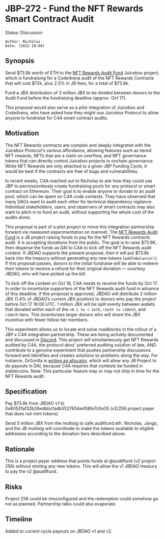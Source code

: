 # JBP-272 - Fund the NFT Rewards Smart Contract Audit
Status: Discussion

```plain text
Author: Nicholas
Date: (2022-10-04)
```

## Synopsis

Send $73.8k worth of ETH to the [NFT Rewards Audit Fund](https://juicebox.money/@auditfund) Juicebox project, which is fundraising for a Code4rena audit of the NFT Rewards Contracts that will cost $72k, plus 2.5% in JB fees, for a total of $73.8k. 

Fund a JBX distribution of 3 million JBX to be divided between donors to the Audit Fund before the fundraising deadline (approx. Oct 17).  

This proposal would also serve as a pilot integration of Juicebox and Code4rena, who have asked how they might use Juicebox Protocol to allow anyone to fundraise for C4A smart contract audits.

## Motivation

The NFT Rewards contracts are complex and deeply integrated with the Juicebox Protocol's various affordance, allowing features such as tiered NFT rewards, NFTs that are a claim on overflow, and NFT governance tokens that can directly control Juicebox projects in onchain governance. While NFT Rewards are only attached to a given JBP Funding Cycle, it would be best if the contracts are free of bugs and vulnerabilities.

In recent weeks, C4A reached out to Nicholas to ask how they could use JBP to permissionlessly create fundraising pools for any protocol or smart contract on Ethereum. Their goal is to enable anyone to donate to an audit pool, which can be spent on C4A code contests. They have observed that many DAOs want to audit each other for technical dependency vigilance. Individual stakeholders, users, and observers of smart contracts may also want to pitch in to fund an audit, without supporting the whole cost of the audits alone.

This proposal is part of a pilot project to move this integration partnership forward via measured experimentation on mainnet. The [NFT Rewards Audit Fund](https://juicebox.money/@auditfund) is a JB project raising funds to pay for the NFT Rewards contracts audit. It is accepting donations from the public. The goal is to raise $73.8K, then disperse the funds as DAI to C4A to kick off the NFT Rewards audit contest. If JBDAO supports the present proposal, then it will put $73.8k back into the treasury without generating any new tokens (`addToBalance()`). If this proposal passes, donors to the initial fundraise will be able to redeem their tokens to receive a refund for their original donation — courtesy JBDAO, who will have picked up the bill.

To kick off the contest on Oct 18, C4A needs to receive the funds by Oct 17. In order to incentivize supporters of the NFT Rewards audit fund in advance of this deadline, if this proposal is approved, JBDAO will distribute 3 million JBX (1.4% of JBDAO’s current JBX position) to donors who pay the project before Oct 17 16:00 UTC. 1 million JBX will be split evenly between wallets that donated within each of the `>0.1 to < 1eth`, `>1eth to <10eth`, and `>10eth` tiers. This incentivizes larger donors who will share the JBX incentive with fewer fellow tier members.

This experiment allows us to locate and solve roadblocks in the rollout of a JBP x C4A integration partnership. These are being actively documented and discussed in [Discord](https://discord.com/channels/775859454780244028/1024114191419834468). This project will simultaneously get NFT Rewards audited by C4A, the protocol devs' preferred auditing solution of late, AND contribute to a genuine experiment that pushes partnership discussions forward and identifies and creates solutions to problems along the way. For instance, DrGorilla is [writing an allocator](https://github.com/jbx-protocol/juice-extensions-collection/blob/4f54fdcb47a8e8c152c4970af0c2fcf07dff10b5/contracts/Allocator/example/swapAllocator/SwapAllocator.sol), which will allow any JB Project to do payouts in DAI, because C4A requires that contests be funded in stablecoins. Note: This particular feature may or may not ship in time for the NFT Rewards audit.

## Specification

Pay $73.8k from JBDAO v1 to 0x6052faf32b26edbbcfadb5527654e458fe7c0e35 (v2/256 project payer that does not mint tokens)

Send 3 million JBX from the multisig to safe.auditfund.eth. Nicholas, Jango, and the JB multisig will coordinate to make the tokens available to eligible addresses according to the donation tiers described above.

## Rationale

This is a project payer address that points funds at @auditfund (v2 project 256) without minting any new tokens. This will allow the v1 JBDAO treasury to pay the v2 @auditfund.

## Risks

Project 256 could be misconfigured and the redemption could somehow go not as planned. Partnership talks could also evaporate.

## Timeline

Added to current cycle payouts on JBDAO v1 and v2.
